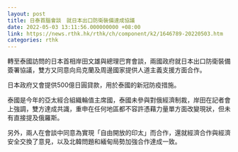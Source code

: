 ```yaml
---
layout: post
title: 日泰首腦會談　就日本出口防衛裝備達成協議
date: 2022-05-03 13:11:56.000000000 +08:00
link: https://news.rthk.hk/rthk/ch/component/k2/1646789-20220503.htm
categories: rthk
---
```


轉至泰國訪問的日本首相岸田文雄與總理巴育會談，兩國政府就日本出口防衛裝備簽署協議，雙方又同意向烏克蘭及周邊國家提供人道主義支援方面合作。

日本政府又會提供500億日圓貸款，用於泰國的新冠防疫措施。

泰國是今年的亞太經合組織輪值主席國，泰國未參與對俄經濟制裁，岸田在記者會上強調，雙方達成共識，重申在任何地區都不容許憑藉力量單方面改變現狀，但未有直接提及俄羅斯。

另外，兩人在會談中同意為實現「自由開放的印太」而合作，還就經濟合作與經濟安全交換了意見，以及北韓問題和緬甸局勢加強合作達成一致。
